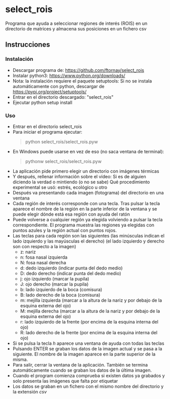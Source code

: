 # select_rois
Programa que ayuda a seleccionar regiones de interés (ROIS) en un directorio
de matrices y almacena sus posiciones en un fichero csv
## Instrucciones
### Instalación
- Descargar programa de: https://github.com/ftornay/select_rois
- Instalar python3: https://www.python.org/downloads/
- Nota: la instalación requiere el paquete setuptools:
    Si no se instala automáticamente con python, descargar de
    https://pypi.org/project/setuptools/
- Entrar en el directorio descargado: "select_rois"
- Ejecutar python setup install
### Uso
- Entrar en el directorio select_rois
- Para iniciar el programa ejecutar:
    > python select_rois/select_rois.pyw
- En Windows puede usarse en vez de eso (no saca ventana de terminal):
    > pythonw select_rois/select_rois.pyw
- La aplicación pide primero elegir un directorio con imágenes térmicas
- Y después, rellenar información sobre el vídeo:
    Si es de alguien diciendo la verdad o mintiendo (o no se sabe)
    Qué procedimiento experimental se usó: estrés, ecológico u otro
- Después va presentando cada imagen (fotograma) del directorio en una ventana
- Cada región de interés corresponde con una tecla.
    Tras pulsar la tecla aparece el nombre de la región en la parte inferior de la ventana y se puede elegir dónde está esa región con ayuda del ratón
- Puede volverse a cualquier región ya elegida volviendo a pulsar la tecla correspondiente. El programa muestra las regiones ya elegidas con puntos azules y
la región actual con puntos rojos.
- Las teclas para cada región son las siguientes
(las minúsculas indican el lado izquierdo y las mayúsculas el derecho)
(el lado izquierdo y derecho son con respecto a la imagen)
    - z: nariz
    - n: fosa nasal izquierda
    - N: fosa nasal derecha
    - d: dedo izquierdo (indicar punta del dedo medio)
    - D: dedo derecho (indicar punta del dedo medio)
    - j: ojo izquierdo (marcar la pupila)
    - J: ojo derecho (marcar la pupila)
    - b: lado izquierdo de la boca (comisura)
    - B: lado derecho de la boca (comisura)
    - m: mejilla izquierda (marcar a la altura de la nariz y por debajo de la esquina externa del ojo)
    - M: mejilla derecha (marcar a la altura de la nariz y por debajo de la esquina externa del ojo)
    - r: lado izquierdo de la frente (por encima de la esquina interna del ojo)
    - R: lado derecho de la frente (por encima de la esquina interna del ojo)
- Si se pulsa la tecla _h_ aparece una ventana de ayuda con todas las teclas
- Pulsando ENTER se graban los datos de la imagen actual y se pasa a la siguiente. El nombre de la imagen aparece en la parte superior de la misma.
- Para salir, cerrar la ventana de la aplicación. También se termina automáticamente cuando se graban los datos de la última imagen.
- Cuando el program comienza comprueba si existen datos ya grabados y solo presenta las imágenes que falta por etiquetar
- Los datos se graban en un fichero con el mismo nombre del directorio y la extensión _csv_

